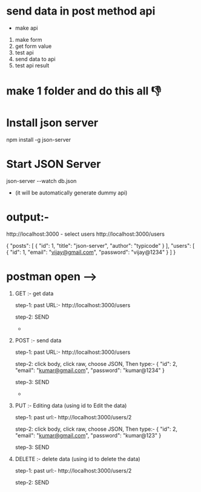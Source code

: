 # send data in post method api
- make api

1. make form
2. get form value
3. test api
4. send data to api
5. test api result

# make 1 folder and do this all 👎

# Install json server

 npm install -g json-server

# Start JSON Server

 json-server --watch db.json
 
- (it will be automatically generate dummy api)


# output:-
http://localhost:3000   - select users
http://localhost:3000/users

{
  "posts": [
    {
      "id": 1,
      "title": "json-server",
      "author": "typicode"
    }
  ],
  "users": [
    {
      "id": 1,
      "email": "vijay@gmail.com",
      "password": "vijay@1234"
    }
  ]
}



# postman open -->

1) GET :- get data

   step-1: past URL:- http://localhost:3000/users 

   step-2: SEND

     +

2) POST :- send data

   step-1: past URL:- http://localhost:3000/users

   step-2: click body, click raw, choose JSON, Then type:-
    {
      "id": 2,
      "email": "kumar@gmail.com",
      "password": "kumar@1234"
    }

    step-3: SEND
    
    +
    
3) PUT :- Editing data (using id to Edit the data)

   step-1: past url:- http://localhost:3000/users/2
   
   step-2: click body, click raw, choose JSON, Then type:-
    {
      "id": 2,
      "email": "kumar@gmail.com",
      "password": "kumar@123"
    }
    
   step-3: SEND
   
4) DELETE :- delete data (using id to delete the data)

   step-1: past url:- http://localhost:3000/users/2
   
   step-2: SEND
   

